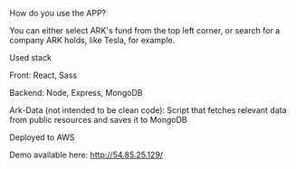 How do you use the APP?

You can either select ARK's fund from the top left corner, or search for a company ARK holds, like Tesla, for example.


Used stack

Front: React, Sass

Backend: Node, Express, MongoDB

Ark-Data (not intended to be clean code): Script that fetches relevant data from public resources and saves it to MongoDB

Deployed to AWS

Demo available here: http://54.85.25.129/
